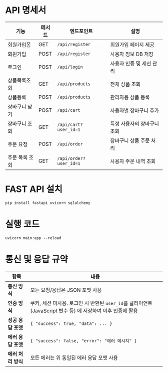 

# API 명세서

| 기능           | 메서드 | 엔드포인트             | 설명                        |
| -------------- | ------ | ---------------------- | --------------------------- |
| 회원가입폼     | GET    | `/api/register`        | 회원가입 페이지 제공        |
| 회원가입       | POST   | `/api/register`        | 사용자 정보 DB 저장         |
| 로그인         | POST   | `/api/login`           | 사용자 인증 및 세션 관리    |
| 상품목록조회   | GET    | `/api/products`        | 전체 상품 조회              |
| 상품등록       | POST   | `/api/products`        | 관리자용 상품 등록          |
| 장바구니 담기  | POST   | `/api/cart`            | 사용자별 장바구니 추가      |
| 장바구니 조회  | GET    | `/api/cart?user_id=1`  | 특정 사용자의 장바구니 조회 |
| 주문 요청      | POST   | `/api/order`           | 장바구니 상품 주문 처리     |
| 주문 목록 조회 | GET    | `/api/order?user_id=1` | 사용자 주문 내역 조회       |


# FAST API 설치
```
pip install fastapi uvicorn sqlalchemy
```

# 실행 코드
```
uvicorn main:app --reload
```

# 통신 및 응답 규약

| 항목       | 내용 |
|------------|------|
| **통신 방식** | 모든 요청/응답은 JSON 포맷 사용 |
| **인증 방식** | 쿠키, 세션 미사용. 로그인 시 반환된 `user_id`를 클라이언트 (JavaScript 변수 등) 에 저장하여 이후 인증에 활용 |
| **성공 응답 포맷** | `{ "success": true, "data": ... }` |
| **에러 응답 포맷** | `{ "success": false, "error": "에러 메시지" }` |
| **에러 처리 방식** | 모든 에러는 위 통일된 에러 응답 포맷 사용 |
